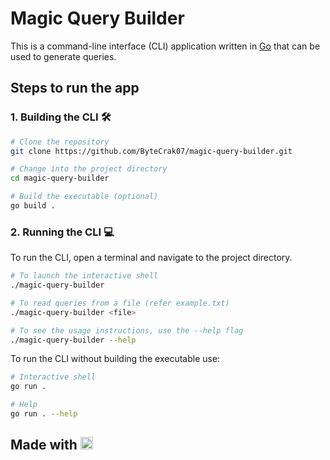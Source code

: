 # Magic Query Builder

This is a command-line interface (CLI) application written in [Go](https://go.dev) that can be used to generate queries.

## Steps to run the app

### 1. Building the CLI 🛠️

```bash
# Clone the repository
git clone https://github.com/ByteCrak07/magic-query-builder.git

# Change into the project directory
cd magic-query-builder

# Build the executable (optional)
go build .
```

### 2. Running the CLI 💻

To run the CLI, open a terminal and navigate to the project directory.

```bash
# To launch the interactive shell
./magic-query-builder

# To read queries from a file (refer example.txt)
./magic-query-builder <file>

# To see the usage instructions, use the --help flag
./magic-query-builder --help
```

To run the CLI without building the executable use:

```bash
# Interactive shell
go run .

# Help
go run . --help
```

## Made with [<img height="20" style="margin-bottom:-2px" src="https://go.dev/images/go-logo-blue.svg">](https://go.dev)

